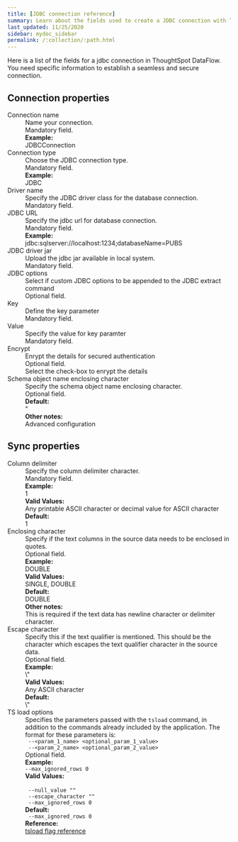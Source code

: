 ```yaml
---
title: [JDBC connection reference]
summary: Learn about the fields used to create a JDBC connection with ThoughtSpot DataFlow.
last_updated: 11/25/2020
sidebar: mydoc_sidebar
permalink: /:collection/:path.html
---
```


Here is a list of the fields for a jdbc connection in ThoughtSpot DataFlow. You need specific information to establish a seamless and secure connection.

## Connection properties

<dl id="dataflow-jdbc-connection-properties">
<dlentry id="dataflow-jdbc-conn-connection-name"><dt>Connection name</dt><dd id="connection-name-description">Name your connection.</dd><dd id="connection-name-required">Mandatory field.</dd><dd id="connection-name-example"><strong>Example:</strong><br/>JDBCConnection</dd></dlentry>
<dlentry id="dataflow-jdbc-conn-connection-type"><dt>Connection type</dt><dd id="connection-type-description">Choose the JDBC connection type.</dd><dd id="connection-type-required">Mandatory field.</dd><dd id="connection-type-example"><strong>Example:</strong><br/>JDBC</dd></dlentry>
<dlentry id="dataflow-jdbc-conn-driver-name"><dt>Driver name</dt><dd id="driver-name-description">Specify the JDBC driver class for the database connection.</dd><dd id="driver-name-required">Mandatory field.</dd></dlentry>
<dlentry id="dataflow-jdbc-conn-jdbc-url"><dt>JDBC URL</dt><dd id="jdbc-url-description">Specify the jdbc url for database connection.</dd><dd id="jdbc-url-required">Mandatory field.</dd><dd id="jdbc-url-example"><strong>Example:</strong><br/>jdbc:sqlserver://localhost:1234;databaseName=PUBS</dd></dlentry>
<dlentry id="dataflow-jdbc-conn-jdbc-driver-jar"><dt>JDBC driver jar</dt><dd id="jdbc-driver-jar-description">Upload the jdbc jar available in local system.</dd><dd id="jdbc-driver-jar-required">Mandatory field.</dd></dlentry>
<dlentry id="dataflow-jdbc-conn-jdbc-options"><dt>JDBC options</dt><dd id="jdbc-options-description">Select if custom JDBC options to be appended to the JDBC extract command</dd><dd id="jdbc-options-required">Optional field.</dd></dlentry>
<dlentry id="dataflow-jdbc-conn-key"><dt>Key</dt><dd id="key-description">Define the key parameter</dd><dd id="key-required">Mandatory field.</dd></dlentry>
<dlentry id="dataflow-jdbc-conn-value"><dt>Value</dt><dd id="value-description">Specify the value for key paramter</dd><dd id="value-required">Mandatory field.</dd></dlentry>
<dlentry id="dataflow-jdbc-conn-encrypt"><dt>Encrypt</dt><dd id="encrypt-description">Enrypt the details for secured authentication</dd><dd id="encrypt-required">Optional field.<br/>Select the check-box to enrypt the details</dd></dlentry>
<dlentry id="dataflow-jdbc-conn-schema-object-name-enclosing-character"><dt>Schema object name enclosing character</dt><dd id="schema-object-name-enclosing-character-description">Specify the schema object name enclosing character.</dd><dd id="schema-object-name-enclosing-character-required">Optional field.</dd><dd id="schema-object-name-enclosing-character-default"><strong>Default:</strong><br/>"</dd><dd id="schema-object-name-enclosing-character-other"><strong>Other notes:</strong><br/>Advanced configuration</dd></dlentry>
</dl>


## Sync properties

<dl id="dataflow-jdbc-sync-properties">
<dlentry id="dataflow-jdbc-sync-column-delimiter"><dt>Column delimiter</dt><dd id="column-delimiter-description">Specify the column delimiter character.</dd><dd id="column-delimiter-required">Mandatory field.</dd><dd id="column-delimiter-example"><strong>Example:</strong><br/>1</dd><dd id="column-delimiter-valid-values"><strong>Valid Values:</strong><br/>Any printable ASCII character or decimal value for ASCII character</dd><dd id="column-delimiter-default"><strong>Default:</strong><br/>1</dd></dlentry>
<dlentry id="dataflow-jdbc-sync-enclosing-character"><dt>Enclosing character</dt><dd id="enclosing-character-description">Specify if the text columns in the source data needs to be enclosed in quotes.</dd><dd id="enclosing-character-required">Optional field.</dd><dd id="enclosing-character-example"><strong>Example:</strong><br/>DOUBLE</dd><dd id="enclosing-character-valid-values"><strong>Valid Values:</strong><br/>SINGLE, DOUBLE</dd><dd id="enclosing-character-default"><strong>Default:</strong><br/>DOUBLE</dd><dd id="enclosing-character-other"><strong>Other notes:</strong><br/>This is required if the text data has newline character or delimiter character.</dd></dlentry>
<dlentry id="dataflow-jdbc-sync-escape-character"><dt>Escape character</dt><dd id="escape-character-description">Specify this if the text qualifier is mentioned. This should be the character which escapes the text qualifier character in the source data.</dd><dd id="escape-character-required">Optional field.</dd><dd id="escape-character-example"><strong>Example:</strong><br/>\"</dd><dd id="escape-character-valid-values"><strong>Valid Values:</strong><br/>Any ASCII character</dd><dd id="escape-character-default"><strong>Default:</strong><br/>\"</dd></dlentry>
<dlentry id="dataflow-jdbc-sync-ts-load-options"><dt>TS load options</dt><dd id="ts-load-options-description">Specifies the parameters passed with the <code>tsload</code> command, in addition to the commands already included by the application. The format for these parameters is:<br/><code> --&lt;param_1_name&gt; &lt;optional_param_1_value&gt;</code><br/><code> --&lt;param_2_name&gt; &lt;optional_param_2_value&gt;</code></dd><dd id="ts-load-options-required">Optional field.</dd><dd id="ts-load-options-example"><strong>Example:</strong><br/><code>--max_ignored_rows 0</code></dd><dd id="ts-load-options-valid-values"><strong>Valid Values:</strong><br/><br/><code> --null_value ""</code><br/><code> --escape_character ""</code><br/><code> --max_ignored_rows 0</code></dd><dd id="ts-load-options-default"><strong>Default:</strong><br/><code> --max_ignored_rows 0</code></dd><dd id="reference"><strong>Reference:</strong><br/><a href="{{ site.baseurl }}/reference/data-importer-ref.html">tsload flag reference</a></dd></dlentry>
</dlentry>
</dl>
